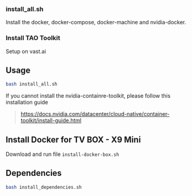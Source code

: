 ### install_all.sh 
Install the docker, docker-compose, docker-machine and nvidia-docker.


### Install TAO Toolkit
Setup on vast.ai 

## Usage
```bash
bash install_all.sh
```

If you cannot install the nvidia-containre-toolkit, please follow this installation guide
> https://docs.nvidia.com/datacenter/cloud-native/container-toolkit/install-guide.html

## Install Docker for TV BOX - X9 Mini
Download and run file `install-docker-box.sh`


## Dependencies 
```bash
bash install_dependencies.sh
```
